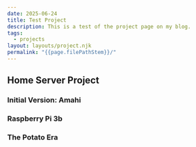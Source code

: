```yaml
---
date: 2025-06-24
title: Test Project
description: This is a test of the project page on my blog.
tags:
  - projects
layout: layouts/project.njk
permalink: "{{page.filePathStem}}/"
---
```

## Home Server Project

### Initial Version: Amahi

### Raspberry Pi 3b

### The Potato Era

###